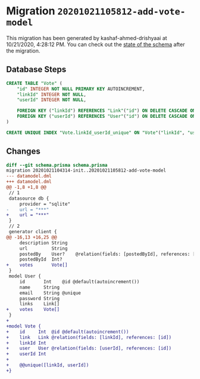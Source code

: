 # Migration `20201021105812-add-vote-model`

This migration has been generated by kashaf-ahmed-drishyaai at 10/21/2020, 4:28:12 PM.
You can check out the [state of the schema](./schema.prisma) after the migration.

## Database Steps

```sql
CREATE TABLE "Vote" (
    "id" INTEGER NOT NULL PRIMARY KEY AUTOINCREMENT,
    "linkId" INTEGER NOT NULL,
    "userId" INTEGER NOT NULL,

    FOREIGN KEY ("linkId") REFERENCES "Link"("id") ON DELETE CASCADE ON UPDATE CASCADE,
    FOREIGN KEY ("userId") REFERENCES "User"("id") ON DELETE CASCADE ON UPDATE CASCADE
)

CREATE UNIQUE INDEX "Vote.linkId_userId_unique" ON "Vote"("linkId", "userId")
```

## Changes

```diff
diff --git schema.prisma schema.prisma
migration 20201021104314-init..20201021105812-add-vote-model
--- datamodel.dml
+++ datamodel.dml
@@ -1,8 +1,8 @@
 // 1
 datasource db {
     provider = "sqlite"
-    url = "***"
+    url = "***"
 }
 // 2
 generator client {
@@ -16,13 +16,25 @@
     description String
     url         String
     postedBy    User?    @relation(fields: [postedById], references: [id])
     postedById  Int?
+    votes       Vote[]
 }
 model User {
     id       Int    @id @default(autoincrement())
     name     String
     email    String @unique
     password String
     links    Link[]
+    votes    Vote[]
 }
+
+model Vote {
+    id     Int  @id @default(autoincrement())
+    link   Link @relation(fields: [linkId], references: [id])
+    linkId Int
+    user   User @relation(fields: [userId], references: [id])
+    userId Int
+
+    @@unique([linkId, userId])
+}
```



